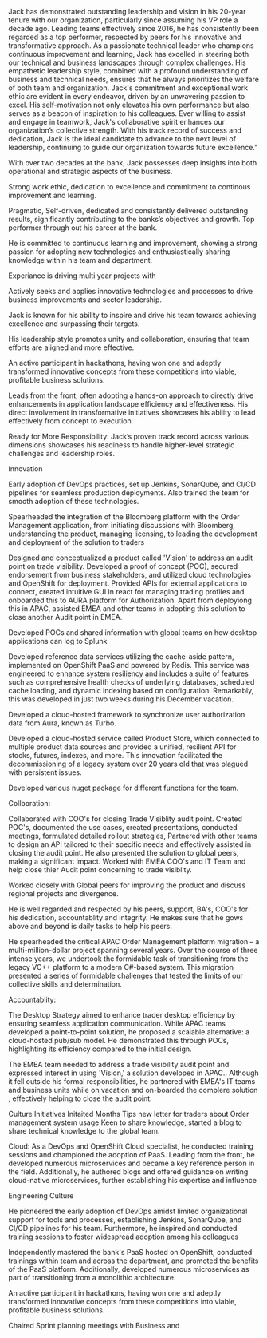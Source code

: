 Jack has demonstrated outstanding leadership and vision in his 20-year tenure with our organization, particularly since assuming his VP role a decade ago. Leading teams effectively since 2016, he has consistently been regarded as a top performer, respected by peers for his innovative and transformative approach. As a passionate technical leader who champions continuous improvement and learning, Jack has excelled in steering both our technical and business landscapes through complex challenges. His empathetic leadership style, combined with a profound understanding of business and technical needs, ensures that he always prioritizes the welfare of both team and organization. Jack's commitment and exceptional work ethic are evident in every endeavor, driven by an unwavering passion to excel. His self-motivation not only elevates his own performance but also serves as a beacon of inspiration to his colleagues. Ever willing to assist and engage in teamwork, Jack's collaborative spirit enhances our organization’s collective strength. With his track record of success and dedication, Jack is the ideal candidate to advance to the next level of leadership, continuing to guide our organization towards future excellence."

With over two decades at the bank, Jack possesses deep insights into both operational and strategic aspects of the business.

Strong work ethic, dedication to excellence and commitment to continous improvement and learning.

Pragmatic, Self-driven, dedicated and consistantly delivered outstanding results, significantly contributing to the banks’s objectives and growth. Top performer through out his career at the bank.

He is committed to continuous learning and improvement, showing a strong passion for adopting new technologies and enthusiastically sharing knowledge within his team and department.

Experiance is driving multi year projects with

Actively seeks and applies innovative technologies and processes to drive business improvements and sector leadership.

Jack is known for his ability to inspire and drive his team towards achieving excellence and surpassing their targets.

His leadership style promotes unity and collaboration, ensuring that team efforts are aligned and more effective.

An active participant in hackathons, having won one and adeptly transformed innovative concepts from these competitions into viable, profitable business solutions.

Leads from the front, often adopting a hands-on approach to directly drive enhancements in application landscape efficiency and effectiveness. His direct involvement in transformative initiatives showcases his ability to lead effectively from concept to execution.

Ready for More Responsibility: Jack’s proven track record across various dimensions showcases his readiness to handle higher-level strategic challenges and leadership roles.

Innovation

Early adoption of DevOps practices, set up Jenkins, SonarQube, and CI/CD pipelines for seamless production deployments. Also trained the team for smooth adoption of these technologies.

Spearheaded the integration of the Bloomberg platform with the Order Management application, from initiating discussions with Bloomberg, understanding the product, managing licensing, to leading the development and deployment of the solution to traders

Designed and conceptualized a product called 'Vision' to address an audit point on trade visibility. Developed a proof of concept (POC), secured endorsement from business stakeholders, and utilized cloud technologies and OpenShift for deployment. Provided APIs for external applications to connect, created intuitive GUI in react for managing trading profiles and onboarded this to AURA platform for Authorization. Apart from deployiong this in APAC, assisted EMEA and other teams in adopting this solution to close another Audit point in EMEA.

Developed POCs and shared information with global teams on how desktop applications can log to Splunk

Developed reference data services utilizing the cache-aside pattern, implemented on OpenShift PaaS and powered by Redis. This service was engineered to enhance system resiliency and includes a suite of features such as comprehensive health checks of underlying databases, scheduled cache loading, and dynamic indexing based on configuration. Remarkably, this was developed in just two weeks during his December vacation.

Developed a cloud-hosted framework to synchronize user authorization data from Aura, known as Turbo.

Developed a cloud-hosted service called Product Store, which connected to multiple product data sources and provided a unified, resilient API for stocks, futures, indexes, and more. This innovation facilitated the decommissioning of a legacy system over 20 years old that was plagued with persistent issues.

Developed various nuget package for different functions for the team.

Collboration:

Collaborated with COO's for closing Trade Visiblity audit point. Created POC's, documented the use cases, created presentations, conducted meetings, formulated detailed rollout strategies, Partnered with other teams to design an API tailored to their specific needs and effectively assisted in closing the audit point.
He also presented the solution to global peers, making a significant impact.
Worked with EMEA COO's and IT Team and help close thier Audit point concerning to trade visiblity.

Worked closely with Global peers for improving the product and discuss regional projects and divergence.

He is well regarded and respected by his peers, support, BA's, COO's for his dedication, accountablity and integrity.
He makes sure that he gows above and beyond is daily tasks to help his peers.

He spearheaded the critical APAC Order Management platform migration – a multi-million-dollar project spanning several years. Over the course of three intense years, we undertook the formidable task of transitioning from the legacy VC++ platform to a modern C#-based system. This migration presented a series of formidable challenges that tested the limits of our collective skills and determination.

Accountablity:

The Desktop Strategy aimed to enhance trader desktop efficiency by ensuring seamless application communication. While APAC teams developed a point-to-point solution, he proposed a scalable alternative: a cloud-hosted pub/sub model. He demonstrated this through POCs, highlighting its efficiency compared to the initial design.

The EMEA team needed to address a trade visibility audit point and expressed interest in using 'Vision,' a solution developed in APAC.. Although it fell outside his formal responsibilities, he partnered with EMEA's IT teams and business units while on vacation and on-boarded the complere solution , effectively helping to close the audit point.

Culture Initiatives
Initaited Months Tips new letter for traders about Order management system usage
Keen to share knowledge, started a blog to share technical knowledge to the global team.

Cloud:
As a DevOps and OpenShift Cloud specialist, he conducted training sessions and championed the adoption of PaaS. Leading from the front, he developed numerous microservices and became a key reference person in the field. Additionally, he authored blogs and offered guidance on writing cloud-native microservices, further establishing his expertise and influence

Engineering Culture

He pioneered the early adoption of DevOps amidst limited organizational support for tools and processes, establishing Jenkins, SonarQube, and CI/CD pipelines for his team. Furthermore, he inspired and conducted training sessions to foster widespread adoption among his colleagues

Independently mastered the bank's PaaS hosted on OpenShift, conducted trainings within team and across the department, and promoted the benefits of the PaaS platform. Additionally, developed numerous microservices as part of transitioning from a monolithic architecture.

An active participant in hackathons, having won one and adeptly transformed innovative concepts from these competitions into viable, profitable business solutions.

Chaired Sprint planning meetings with Business and
